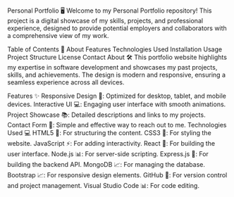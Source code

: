 Personal Portfolio 🖥️
Welcome to my Personal Portfolio repository! This project is a digital showcase of my skills, projects, and professional experience, designed to provide potential employers and collaborators with a comprehensive view of my work.

Table of Contents 📑
About
Features
Technologies Used
Installation
Usage
Project Structure
License
Contact
About 🛠️
This portfolio website highlights my expertise in software development and showcases my past projects, skills, and achievements. The design is modern and responsive, ensuring a seamless experience across all devices.

Features ✨
Responsive Design 📱: Optimized for desktop, tablet, and mobile devices.
Interactive UI 💻: Engaging user interface with smooth animations.
Project Showcase 📚: Detailed descriptions and links to my projects.
Contact Form 📧: Simple and effective way to reach out to me.
Technologies Used 💻
HTML5 📄: For structuring the content.
CSS3 🎨: For styling the website.
JavaScript ⚡️: For adding interactivity.
React 🤖: For building the user interface.
Node.js 📊: For server-side scripting.
Express.js 🚀: For building the backend API.
MongoDB 📈: For managing the database.
Bootstrap 📈: For responsive design elements.
GitHub 📂: For version control and project management.
Visual Studio Code 📊: For code editing.
